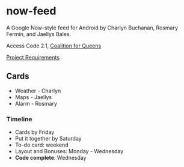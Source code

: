# now-feed

A Google Now-style feed for Android by Charlyn Buchanan, Rosmary Fermin, and Jaellys Bales.

Access Code 2.1, [Coalition for Queens](http://www.c4q.nyc/)

[Project Requirements](https://github.com/accesscode-2-1/unit-2/blob/master/project/requirements.md)

## Cards
* Weather - Charlyn
* Maps - Jaellys
* Alarm - Rosmary

### Timeline
* Cards by Friday
* Put it together by Saturday
* To-do card: weekend
* Layout and Bonuses: Monday - Wednesday
* **Code complete**: Wednesday
